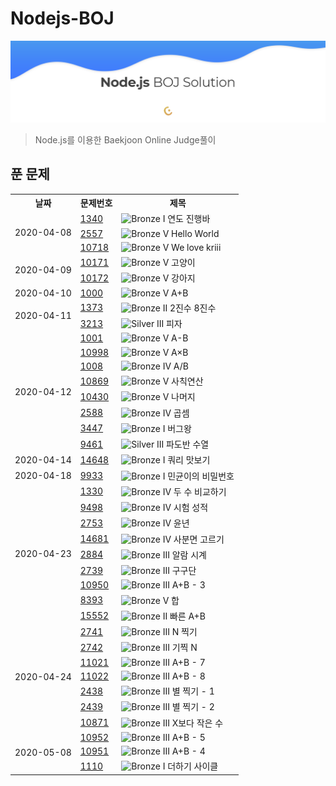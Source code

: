 # Nodejs-BOJ
![BOJSolution](./main.png)
> Node.js를 이용한 Baekjoon Online Judge풀이

## 푼 문제

<table>
  <tr>
    <th>날짜</th>
    <th>문제번호</th>
    <th>제목</th>
  </tr>
  <tr>
    <td rowspan="3">2020-04-08</td>
    <td><a href="http://noj.am/1340">1340</a></td>
    <td><img src="https://static.solved.ac/tier_small/5.svg" alt="Bronze I" width="10"/> 연도 진행바</td>
  </tr>
  <tr>
    <td><a href="http://noj.am/2557">2557</a></td>
    <td><img src="https://static.solved.ac/tier_small/1.svg" alt="Bronze V" width="10"/> Hello World</td>
  </tr>
  <tr>
    <td><a href="http://noj.am/10718">10718</a></td>
    <td><img src="https://static.solved.ac/tier_small/1.svg" alt="Bronze V" width="10"/> We love kriii</td>
  </tr>
  <tr>
    <td rowspan="2">2020-04-09</td>
    <td><a href="http://noj.am/10171">10171</a></td>
    <td><img src="https://static.solved.ac/tier_small/1.svg" alt="Bronze V" width="10"/> 고양이</td>
  </tr>
  <tr>
    <td><a href="http://noj.am/10172">10172</a></td>
    <td><img src="https://static.solved.ac/tier_small/1.svg" alt="Bronze V" width="10"/> 강아지</td>
  </tr>
  <tr>
    <td>2020-04-10</td>
    <td><a href="http://noj.am/1000">1000</a></td>
    <td><img src="https://static.solved.ac/tier_small/1.svg" alt="Bronze V" width="10"/> A+B</td>
  </tr>
  <tr>
    <td rowspan="2">2020-04-11</td>
    <td><a href="http://noj.am/1373">1373</a></td>
    <td><img src="https://static.solved.ac/tier_small/4.svg" alt="Bronze II" width="10"/> 2진수 8진수</td>
  </tr>
  <tr>
    <td><a href="http://noj.am/3213">3213</a></td>
    <td><img src="https://static.solved.ac/tier_small/8.svg" alt="Silver III" width="10"/> 피자</td>
  </tr>
  <tr>
    <td rowspan="8">2020-04-12</td>
    <td><a href="http://noj.am/1001">1001</a></td>
    <td><img src="https://static.solved.ac/tier_small/1.svg" alt="Bronze V" width="10"/> A-B</td>
  </tr>
  <tr>
    <td><a href="http://noj.am/10998">10998</a></td>
    <td><img src="https://static.solved.ac/tier_small/1.svg" alt="Bronze V" width="10"/> A×B</td>
  </tr>
  <tr>
    <td><a href="http://noj.am/1008">1008</a></td>
    <td><img src="https://static.solved.ac/tier_small/2.svg" alt="Bronze IV" width="10"/> A/B</td>
  </tr>
  <tr>
    <td><a href="http://noj.am/10869">10869</a></td>
    <td><img src="https://static.solved.ac/tier_small/1.svg" alt="Bronze V" width="10"/> 사칙연산</td>
  </tr>
  <tr>
    <td><a href="http://noj.am/10430">10430</a></td>
    <td><img src="https://static.solved.ac/tier_small/1.svg" alt="Bronze V" width="10"/> 나머지</td>
  </tr>
  <tr>
    <td><a href="http://noj.am/2588">2588</a></td>
    <td><img src="https://static.solved.ac/tier_small/2.svg" alt="Bronze IV" width="10"/> 곱셈</td>
  </tr>
  <tr>
    <td><a href="http://noj.am/3447">3447</a></td>
    <td><img src="https://static.solved.ac/tier_small/5.svg" alt="Bronze I" width="10"/> 버그왕</td>
  </tr>
  <tr>
    <td><a href="http://noj.am/9461">9461</a></td>
    <td><img src="https://static.solved.ac/tier_small/8.svg" alt="Silver III" width="10"/> 파도반 수열</td>
  </tr>
  <tr>
    <td rowspan="1">2020-04-14</td>
    <td><a href="http://noj.am/14648">14648</a></td>
    <td><img src="https://static.solved.ac/tier_small/5.svg" alt="Bronze I" width="10"/> 쿼리 맛보기</td>
  </tr>
  <tr>
    <td rowspan="1">2020-04-18</td>
    <td><a href="http://noj.am/9933">9933</a></td>
    <td><img src="https://static.solved.ac/tier_small/5.svg" alt="Bronze I" width="10"/> 민균이의 비밀번호</td>
  </tr>
  <tr>
    <td rowspan="9">2020-04-23</td>
    <td><a href="http://noj.am/1330">1330</a></td>
    <td><img src="https://static.solved.ac/tier_small/2.svg" alt="Bronze IV" width="10"/> 두 수 비교하기</td>
  </tr>
  <tr>
    <td><a href="http://noj.am/9498">9498</a></td>
    <td><img src="https://static.solved.ac/tier_small/2.svg" alt="Bronze IV" width="10"/> 시험 성적</td>
  </tr>
  <tr>
    <td><a href="http://noj.am/2753">2753</a></td>
    <td><img src="https://static.solved.ac/tier_small/2.svg" alt="Bronze IV" width="10"/> 윤년</td>
  </tr>
  <tr>
    <td><a href="http://noj.am/14681">14681</a></td>
    <td><img src="https://static.solved.ac/tier_small/2.svg" alt="Bronze IV" width="10"/> 사분면 고르기</td>
  </tr>
  <tr>
    <td><a href="http://noj.am/2884">2884</a></td>
    <td><img src="https://static.solved.ac/tier_small/3.svg" alt="Bronze III" width="10"/> 알람 시계</td>
  </tr>
  <tr>
    <td><a href="http://noj.am/2739">2739</a></td>
    <td><img src="https://static.solved.ac/tier_small/3.svg" alt="Bronze III" width="10"/> 구구단</td>
  </tr>
  <tr>
    <td><a href="http://noj.am/10950">10950</a></td>
    <td><img src="https://static.solved.ac/tier_small/3.svg" alt="Bronze III" width="10"/> A+B - 3</td>
  </tr>
  <tr>
    <td><a href="http://noj.am/8393">8393</a></td>
    <td><img src="https://static.solved.ac/tier_small/1.svg" alt="Bronze V" width="10"/> 합</td>
  </tr>
  <tr>
    <td><a href="http://noj.am/15552">15552</a></td>
    <td><img src="https://static.solved.ac/tier_small/4.svg" alt="Bronze II" width="10"/> 빠른 A+B</td>
  </tr>
  <tr>
    <td rowspan="7">2020-04-24</td>
    <td><a href="http://noj.am/2741">2741</a></td>
    <td><img src="https://static.solved.ac/tier_small/3.svg" alt="Bronze III" width="10"/> N 찍기</td>
  </tr>
  <tr>
    <td><a href="http://noj.am/2742">2742</a></td>
    <td><img src="https://static.solved.ac/tier_small/3.svg" alt="Bronze III" width="10"/> 기찍 N</td>
  </tr>
  <tr>
    <td><a href="http://noj.am/11021">11021</a></td>
    <td><img src="https://static.solved.ac/tier_small/3.svg" alt="Bronze III" width="10"/> A+B - 7</td>
  </tr>
  <tr>
    <td><a href="http://noj.am/11022">11022</a></td>
    <td><img src="https://static.solved.ac/tier_small/3.svg" alt="Bronze III" width="10"/> A+B - 8</td>
  </tr>
  <tr>
    <td><a href="http://noj.am/2438">2438</a></td>
    <td><img src="https://static.solved.ac/tier_small/3.svg" alt="Bronze III" width="10"/> 별 찍기 - 1</td>
  </tr>
  <tr>
    <td><a href="http://noj.am/2439">2439</a></td>
    <td><img src="https://static.solved.ac/tier_small/3.svg" alt="Bronze III" width="10"/> 별 찍기 - 2</td>
  </tr>
  <tr>
    <td><a href="http://noj.am/10871">10871</a></td>
    <td><img src="https://static.solved.ac/tier_small/3.svg" alt="Bronze III" width="10"/> X보다 작은 수</td>
  </tr>
  <tr>
    <td rowspan="3">2020-05-08</td>
    <td><a href="http://noj.am/10952">10952</a></td>
    <td><img src="https://static.solved.ac/tier_small/3.svg" alt="Bronze III" width="10"/> A+B - 5</td>
  </tr>
  <tr>
    <td><a href="http://noj.am/10951">10951</a></td>
    <td><img src="https://static.solved.ac/tier_small/3.svg" alt="Bronze III" width="10"/> A+B - 4</td>
  </tr>
  <tr>
    <td><a href="http://noj.am/1110">1110</a></td>
    <td><img src="https://static.solved.ac/tier_small/5.svg" alt="Bronze I" width="10"/> 더하기 사이클</td>
  </tr>
</table>
